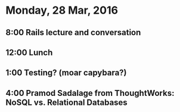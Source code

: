 Monday, 28 Mar, 2016
====================

8:00 Rails lecture and conversation
-----------------------------------


12:00 Lunch
-----------

1:00 Testing? (moar capybara?)
------------------------------


4:00 Pramod Sadalage from ThoughtWorks: NoSQL vs. Relational Databases
----------------------------------------------------------------------


